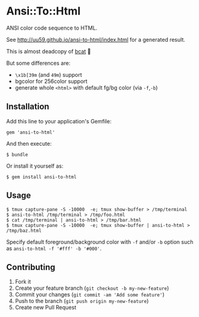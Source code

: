 # Ansi::To::Html

ANSI color code sequence to HTML.

See <http://uu59.github.io/ansi-to-html/index.html> for a generated result.

This is almost deadcopy of [bcat](https://github.com/rtomayko/bcat/blob/master/lib/bcat/ansi.rb) :bow:

But some differences are:

- `\x1b[39m` (and `49m`) support
- bgcolor for 256color support
- generate whole `<html>` with default fg/bg color (via `-f`,`-b`)

## Installation

Add this line to your application's Gemfile:

    gem 'ansi-to-html'

And then execute:

    $ bundle

Or install it yourself as:

    $ gem install ansi-to-html

## Usage

    $ tmux capture-pane -S -10000  -e; tmux show-buffer > /tmp/terminal
    $ ansi-to-html /tmp/terminal > /tmp/foo.html
    $ cat /tmp/terminal | ansi-to-html > /tmp/bar.html
    $ tmux capture-pane -S -10000  -e; tmux show-buffer | ansi-to-html > /tmp/baz.html

Specify default foreground/background color with `-f` and/or `-b` option such as `ansi-to-html -f '#fff' -b '#000'`.

## Contributing

1. Fork it
2. Create your feature branch (`git checkout -b my-new-feature`)
3. Commit your changes (`git commit -am 'Add some feature'`)
4. Push to the branch (`git push origin my-new-feature`)
5. Create new Pull Request
